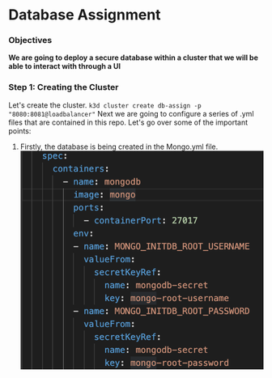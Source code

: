 # Database Assignment

### Objectives
**We are going to deploy a secure database within a cluster that we will be able to interact with through a UI**

### Step 1: Creating the Cluster

Let's create the cluster. `k3d cluster create db-assign -p "8080:8081@loadbalancer"` Next we are going to configure a series of .yml files that are contained in this repo. Let's go over some of the important points:

1. Firstly, the database is being created in the Mongo.yml file.
![mongo.yml](images/ss_of_mongoyml.png)

